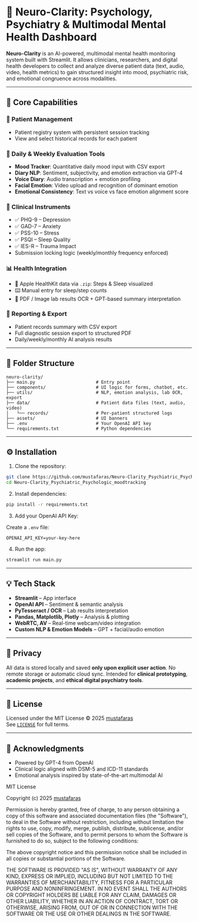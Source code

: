 # 🧠 Neuro-Clarity: Psychology, Psychiatry & Multimodal Mental Health Dashboard

**Neuro-Clarity** is an AI-powered, multimodal mental health monitoring system built with Streamlit. It allows clinicians, researchers, and digital health developers to collect and analyze diverse patient data (text, audio, video, health metrics) to gain structured insight into mood, psychiatric risk, and emotional congruence across modalities.

---

## 📌 Core Capabilities

### 👤 Patient Management
- Patient registry system with persistent session tracking
- View and select historical records for each patient

### 🧠 Daily & Weekly Evaluation Tools
- **Mood Tracker**: Quantitative daily mood input with CSV export
- **Diary NLP**: Sentiment, subjectivity, and emotion extraction via GPT-4
- **Voice Diary**: Audio transcription + emotion profiling
- **Facial Emotion**: Video upload and recognition of dominant emotion
- **Emotional Consistency**: Text vs voice vs face emotion alignment score

### 🧪 Clinical Instruments
- ✅ PHQ-9 – Depression
- ✅ GAD-7 – Anxiety
- ✅ PSS-10 – Stress
- ✅ PSQI – Sleep Quality
- ✅ IES-R – Trauma Impact
- Submission locking logic (weekly/monthly frequency enforced)

### 📊 Health Integration
- 🔄 Apple HealthKit data via `.zip`: Steps & Sleep visualized
- ⌨️ Manual entry for sleep/step counts
- 📑 PDF / Image lab results OCR + GPT-based summary interpretation

### 📄 Reporting & Export
- Patient records summary with CSV export
- Full diagnostic session export to structured PDF
- Daily/weekly/monthly AI analysis results

---

## 📂 Folder Structure

```
neuro-clarity/
├── main.py                       # Entry point
├── components/                   # UI logic for forms, chatbot, etc.
├── utils/                        # NLP, emotion analysis, lab OCR, export
├── data/                         # Patient data files (text, audio, video)
│   └── records/                  # Per-patient structured logs
├── assets/                       # UI banners
├── .env                          # Your OpenAI API key
└── requirements.txt              # Python dependencies
```

---

## ⚙️ Installation

1. Clone the repository:

```bash
git clone https://github.com/mustafaras/Neuro-Clarity_Psychiatric_Psychologic_moodtracking.git
cd Neuro-Clarity_Psychiatric_Psychologic_moodtracking
```

2. Install dependencies:

```bash
pip install -r requirements.txt
```

3. Add your OpenAI API Key:

Create a `.env` file:

```env
OPENAI_API_KEY=your-key-here
```

4. Run the app:

```bash
streamlit run main.py
```

---

## 💡 Tech Stack

- **Streamlit** – App interface
- **OpenAI API** – Sentiment & semantic analysis
- **PyTesseract / OCR** – Lab results interpretation
- **Pandas, Matplotlib, Plotly** – Analysis & plotting
- **WebRTC, AV** – Real-time webcam/video integration
- **Custom NLP & Emotion Models** – GPT + facial/audio emotion

---

## 🔐 Privacy

All data is stored locally and saved **only upon explicit user action**. No remote storage or automatic cloud sync. Intended for **clinical prototyping**, **academic projects**, and **ethical digital psychiatry tools**.

---

## 📜 License

Licensed under the MIT License © 2025 [mustafaras](https://github.com/mustafaras)  
See [`LICENSE`](LICENSE) for full terms.

---

## 🙏 Acknowledgments

- Powered by GPT-4 from OpenAI
- Clinical logic aligned with DSM-5 and ICD-11 standards
- Emotional analysis inspired by state-of-the-art multimodal AI

MIT License

Copyright (c) 2025 [mustafaras](https://github.com/mustafaras)

Permission is hereby granted, free of charge, to any person obtaining a copy
of this software and associated documentation files (the "Software"), to deal
in the Software without restriction, including without limitation the rights
to use, copy, modify, merge, publish, distribute, sublicense, and/or sell
copies of the Software, and to permit persons to whom the Software is
furnished to do so, subject to the following conditions:

The above copyright notice and this permission notice shall be included in all
copies or substantial portions of the Software.

THE SOFTWARE IS PROVIDED "AS IS", WITHOUT WARRANTY OF ANY KIND, EXPRESS OR
IMPLIED, INCLUDING BUT NOT LIMITED TO THE WARRANTIES OF MERCHANTABILITY,
FITNESS FOR A PARTICULAR PURPOSE AND NONINFRINGEMENT. IN NO EVENT SHALL THE
AUTHORS OR COPYRIGHT HOLDERS BE LIABLE FOR ANY CLAIM, DAMAGES OR OTHER
LIABILITY, WHETHER IN AN ACTION OF CONTRACT, TORT OR OTHERWISE, ARISING FROM,
OUT OF OR IN CONNECTION WITH THE SOFTWARE OR THE USE OR OTHER DEALINGS IN THE
SOFTWARE.
